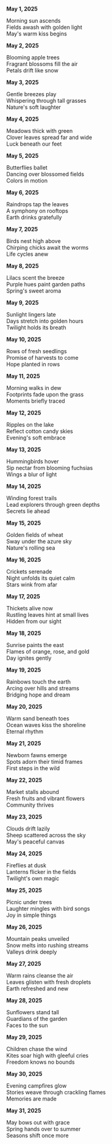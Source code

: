 **May 1, 2025**

Morning sun ascends  
Fields awash with golden light  
May's warm kiss begins

**May 2, 2025**

Blooming apple trees  
Fragrant blossoms fill the air  
Petals drift like snow

**May 3, 2025**

Gentle breezes play  
Whispering through tall grasses  
Nature's soft laughter

**May 4, 2025**

Meadows thick with green  
Clover leaves spread far and wide  
Luck beneath our feet

**May 5, 2025**

Butterflies ballet  
Dancing over blossomed fields  
Colors in motion

**May 6, 2025**

Raindrops tap the leaves  
A symphony on rooftops  
Earth drinks gratefully

**May 7, 2025**

Birds nest high above  
Chirping chicks await the worms  
Life cycles anew

**May 8, 2025**

Lilacs scent the breeze  
Purple hues paint garden paths  
Spring's sweet aroma

**May 9, 2025**

Sunlight lingers late  
Days stretch into golden hours  
Twilight holds its breath

**May 10, 2025**

Rows of fresh seedlings  
Promise of harvests to come  
Hope planted in rows

**May 11, 2025**

Morning walks in dew  
Footprints fade upon the grass  
Moments briefly traced

**May 12, 2025**

Ripples on the lake  
Reflect cotton candy skies  
Evening's soft embrace

**May 13, 2025**

Hummingbirds hover  
Sip nectar from blooming fuchsias  
Wings a blur of light

**May 14, 2025**

Winding forest trails  
Lead explorers through green depths  
Secrets lie ahead

**May 15, 2025**

Golden fields of wheat  
Sway under the azure sky  
Nature's rolling sea

**May 16, 2025**

Crickets serenade  
Night unfolds its quiet calm  
Stars wink from afar

**May 17, 2025**

Thickets alive now  
Rustling leaves hint at small lives  
Hidden from our sight

**May 18, 2025**

Sunrise paints the east  
Flames of orange, rose, and gold  
Day ignites gently

**May 19, 2025**

Rainbows touch the earth  
Arcing over hills and streams  
Bridging hope and dream

**May 20, 2025**

Warm sand beneath toes  
Ocean waves kiss the shoreline  
Eternal rhythm

**May 21, 2025**

Newborn fawns emerge  
Spots adorn their timid frames  
First steps in the wild

**May 22, 2025**

Market stalls abound  
Fresh fruits and vibrant flowers  
Community thrives

**May 23, 2025**

Clouds drift lazily  
Sheep scattered across the sky  
May's peaceful canvas

**May 24, 2025**

Fireflies at dusk  
Lanterns flicker in the fields  
Twilight's own magic

**May 25, 2025**

Picnic under trees  
Laughter mingles with bird songs  
Joy in simple things

**May 26, 2025**

Mountain peaks unveiled  
Snow melts into rushing streams  
Valleys drink deeply

**May 27, 2025**

Warm rains cleanse the air  
Leaves glisten with fresh droplets  
Earth refreshed and new

**May 28, 2025**

Sunflowers stand tall  
Guardians of the garden  
Faces to the sun

**May 29, 2025**

Children chase the wind  
Kites soar high with gleeful cries  
Freedom knows no bounds

**May 30, 2025**

Evening campfires glow  
Stories weave through crackling flames  
Memories are made

**May 31, 2025**

May bows out with grace  
Spring hands over to summer  
Seasons shift once more